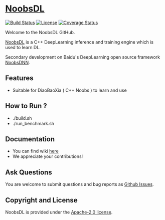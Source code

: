# [NoobsDL](https://github.com/0400H/NoobsDL)

[![Build Status](https://travis-ci.org/PaddlePaddle/NoobsDNN.svg?branch=developing)](https://travis-ci.org/PaddlePaddle/NoobsDNN)
[![License](https://img.shields.io/badge/license-Apache%202-blue.svg)](LICENSE)
[![Coverage Status](https://coveralls.io/repos/github/xklnono/NoobsDNN/badge.svg)](https://coveralls.io/github/xklnono/NoobsDNN)

Welcome to the NoobsDL GitHub.

[NoobsDL](https://github.com/0400H/NoobsDL) is a C++ DeepLearning inference and training engine which is used to learn DL.

Secondary development on Baidu's DeepLearning open source framework [NoobsDNN](https://github.com/PaddlePaddle/NoobsDNN).

## Features
- Suitable for DiaoBaoXia ( C++ Noobs ) to learn and use

## How to Run ?
- ./build.sh
- ./run_benchmark.sh

## Documentation
- You can find wiki [here](https://github.com/0400H/NoobsDL/issues)
- We appreciate your contributions!

## Ask Questions

You are welcome to submit questions and bug reports as [Github Issues](https://github.com/0400H/NoobsDL/issues).

## Copyright and License
NoobsDL is provided under the [Apache-2.0 license](LICENSE).
